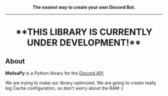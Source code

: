 <p align="center">
  <b>
    The easiest way to create your own Discord Bot.
  </b>
</p>

<hr>

<h1 align="center">
**THIS LIBRARY IS CURRENTLY UNDER DEVELOPMENT!**
</h1>

## About
<strong>MelisaPy</strong> is a Python library for the [Discord API](https://discord.com/developers/docs/intro). 

We are trying to make our library optimized. We are going to create really big Cache configuration, so don't worry about the RAM :)
